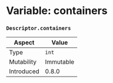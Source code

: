 
# Variable: containers
### `Descriptor.containers`

| Aspect | Value |
| --- | --- |
| Type | `int` |
| Mutability | Immutable |
| Introduced | 0.8.0 |


